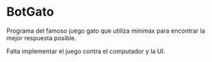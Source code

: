 # BotGato
Programa del famoso juego gato que utiliza minimax para encontrar la mejor respuesta posible.

Falta implementar el juego contra el computador y la UI.
